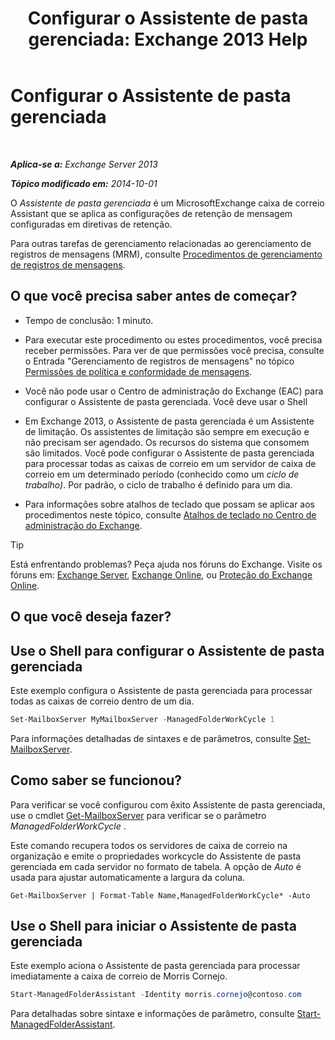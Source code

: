 ﻿---
title: 'Configurar o Assistente de pasta gerenciada: Exchange 2013 Help'
TOCTitle: Configurar o Assistente de pasta gerenciada
ms:assetid: 9fcfb9b6-bd24-4218-a163-bc599cd5476a
ms:mtpsurl: https://technet.microsoft.com/pt-br/library/Bb123958(v=EXCHG.150)
ms:contentKeyID: 50486264
ms.date: 05/22/2018
mtps_version: v=EXCHG.150
ms.translationtype: MT
---

# Configurar o Assistente de pasta gerenciada

 

_**Aplica-se a:** Exchange Server 2013_

_**Tópico modificado em:** 2014-10-01_

O *Assistente de pasta gerenciada* é um MicrosoftExchange caixa de correio Assistant que se aplica as configurações de retenção de mensagem configuradas em diretivas de retenção.

Para outras tarefas de gerenciamento relacionadas ao gerenciamento de registros de mensagens (MRM), consulte [Procedimentos de gerenciamento de registros de mensagens](messaging-records-management-procedures-exchange-2013-help.md).

## O que você precisa saber antes de começar?

  - Tempo de conclusão: 1 minuto.

  - Para executar este procedimento ou estes procedimentos, você precisa receber permissões. Para ver de que permissões você precisa, consulte o Entrada "Gerenciamento de registros de mensagens" no tópico [Permissões de política e conformidade de mensagens](messaging-policy-and-compliance-permissions-exchange-2013-help.md).

  - Você não pode usar o Centro de administração do Exchange (EAC) para configurar o Assistente de pasta gerenciada. Você deve usar o Shell

  - Em Exchange 2013, o Assistente de pasta gerenciada é um Assistente de limitação. Os assistentes de limitação são sempre em execução e não precisam ser agendado. Os recursos do sistema que consomem são limitados. Você pode configurar o Assistente de pasta gerenciada para processar todas as caixas de correio em um servidor de caixa de correio em um determinado período (conhecido como um *ciclo de trabalho)*. Por padrão, o ciclo de trabalho é definido para um dia.

  - Para informações sobre atalhos de teclado que possam se aplicar aos procedimentos neste tópico, consulte [Atalhos de teclado no Centro de administração do Exchange](keyboard-shortcuts-in-the-exchange-admin-center-exchange-online-protection-help.md).


> [!TIP]
> Está enfrentando problemas? Peça ajuda nos fóruns do Exchange. Visite os fóruns em: <A href="https://go.microsoft.com/fwlink/p/?linkid=60612">Exchange Server</A>, <A href="https://go.microsoft.com/fwlink/p/?linkid=267542">Exchange Online</A>, ou <A href="https://go.microsoft.com/fwlink/p/?linkid=285351">Proteção do Exchange Online</A>.



## O que você deseja fazer?

## Use o Shell para configurar o Assistente de pasta gerenciada

Este exemplo configura o Assistente de pasta gerenciada para processar todas as caixas de correio dentro de um dia.

```powershell
Set-MailboxServer MyMailboxServer -ManagedFolderWorkCycle 1
```

Para informações detalhadas de sintaxes e de parâmetros, consulte [Set-MailboxServer](https://technet.microsoft.com/pt-br/library/aa998651\(v=exchg.150\)).

## Como saber se funcionou?

Para verificar se você configurou com êxito Assistente de pasta gerenciada, use o cmdlet [Get-MailboxServer](https://technet.microsoft.com/pt-br/library/bb123539\(v=exchg.150\)) para verificar se o parâmetro *ManagedFolderWorkCycle* .

Este comando recupera todos os servidores de caixa de correio na organização e emite o propriedades workcycle do Assistente de pasta gerenciada em cada servidor no formato de tabela. A opção de *Auto* é usada para ajustar automaticamente a largura da coluna.

    Get-MailboxServer | Format-Table Name,ManagedFolderWorkCycle* -Auto

## Use o Shell para iniciar o Assistente de pasta gerenciada

Este exemplo aciona o Assistente de pasta gerenciada para processar imediatamente a caixa de correio de Morris Cornejo.

```powershell
Start-ManagedFolderAssistant -Identity morris.cornejo@contoso.com
```

Para detalhadas sobre sintaxe e informações de parâmetro, consulte [Start-ManagedFolderAssistant](https://technet.microsoft.com/pt-br/library/aa998864\(v=exchg.150\)).

